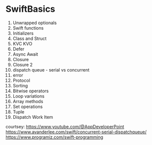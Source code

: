 # SwiftBasics 

1. Unwrapped optionals
2. Swift functions
3. Initializers
4. Class and Struct
5. KVC KVO
6. Defer
7. Async Await
8. Closure
9. Closure 2
10. dispatch queue - serial vs concurrent
11. error
12. Protocol
13. Sorting
14. Bitwise operators
15. Loop variations
16. Array methods
17. Set operations
18. Tuple
19. Dispatch Work Item


courtsey:
 https://www.youtube.com/@AppDeveloperPoint
 https://www.avanderlee.com/swift/concurrent-serial-dispatchqueue/
 https://www.programiz.com/swift-programming
